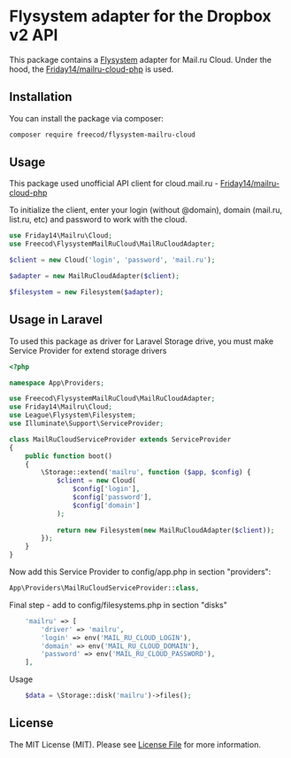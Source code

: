 # Flysystem adapter for the Dropbox v2 API

This package contains a [Flysystem](https://flysystem.thephpleague.com/) adapter for Mail.ru Cloud. Under the hood, the [Friday14/mailru-cloud-php](https://github.com/Friday14/mailru-cloud-php) is used.

## Installation

You can install the package via composer:

``` bash
composer require freecod/flysystem-mailru-cloud
```

## Usage

This package used unofficial API client for cloud.mail.ru - [Friday14/mailru-cloud-php](https://github.com/Friday14/mailru-cloud-php)

To initialize the client, enter your login (without @domain), domain (mail.ru, list.ru, etc) and password to work with the cloud.

``` php
use Friday14\Mailru\Cloud;
use Freecod\FlysystemMailRuCloud\MailRuCloudAdapter;

$client = new Cloud('login', 'password', 'mail.ru');

$adapter = new MailRuCloudAdapter($client);

$filesystem = new Filesystem($adapter);
```

## Usage in Laravel

To used this package as driver for Laravel Storage drive, you must make Service Provider for extend storage drivers 

``` php
<?php

namespace App\Providers;

use Freecod\FlysystemMailRuCloud\MailRuCloudAdapter;
use Friday14\Mailru\Cloud;
use League\Flysystem\Filesystem;
use Illuminate\Support\ServiceProvider;

class MailRuCloudServiceProvider extends ServiceProvider
{
    public function boot()
    {
        \Storage::extend('mailru', function ($app, $config) {
            $client = new Cloud(
                $config['login'],
                $config['password'],
                $config['domain']
            );
            
            return new Filesystem(new MailRuCloudAdapter($client));
        });
    }
}
```

Now add this Service Provider to config/app.php in section "providers":

``` php
App\Providers\MailRuCloudServiceProvider::class,
```

Final step - add to config/filesystems.php in section "disks"

``` php
    'mailru' => [
        'driver' => 'mailru',
        'login' => env('MAIL_RU_CLOUD_LOGIN'),
        'domain' => env('MAIL_RU_CLOUD_DOMAIN'),
        'password' => env('MAIL_RU_CLOUD_PASSWORD'),
    ],
```

Usage

``` php
    $data = \Storage::disk('mailru')->files();
```


## License

The MIT License (MIT). Please see [License File](LICENSE.md) for more information.